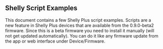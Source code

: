 ## Shelly Script Examples

This document contains a few Shelly Plus script examples. Scripts are a new feature in Shelly Plus devices that are available from the 0.9.0-beta2 firmware. Since this is a beta firmware you need to install it manually (will not get updated automatically). You can do it like any firmware update from the app or web interface under Device/Firmware.

